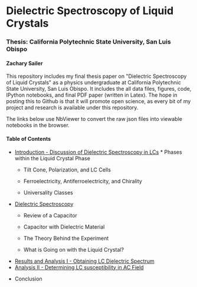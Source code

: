 # Dielectric Spectroscopy of Liquid Crystals #
### Thesis: California Polytechnic State University, San Luis Obispo ###
#### Zachary Sailer ####

This repository includes my final thesis paper on "Dielectric Spectroscopy of Liquid Crystals" as a physics undergraduate at California Polytechnic State University, San Luis Obispo.
It includes the all data files, figures, code, IPython notebooks, and final PDF paper (written in Latex). 
The hope in posting this to Github is that it will promote open science, as every bit of my project and research is available under this repository.

The links below use NbViewer to convert the raw json files into viewable notebooks in the browser.

#### Table of Contents ####

* <a href="http://nbviewer.ipython.org/urls/raw.github.com/Zsailer/calpolythesis/master/notebooks/Introduction%2520-%2520Discussion%2520of%2520Dielectric%2520Spectroscopy%2520in%2520LCs.ipynb">
	Introduction - Discussion of Dielectric Spectroscopy in LCs</a>
	* Phases within the Liquid Crystal Phase
	
	* Tilt Cone, Polarization, and LC Cells
	
	* Ferroelectricity, Antiferroelectricity, and Chirality
	
	* Universality Classes

* <a href = "http://nbviewer.ipython.org/urls/raw.github.com/Zsailer/calpolythesis/master/notebooks/Experimental%2520Design%2520-%2520Theory%2520Behind%2520Dielectric%2520Spectroscopy.ipynb ">
	Dielectric Spectroscopy</a>

	* Review of a Capacitor
	
	* Capacitor with Dielectric Material
	
	* The Theory Behind the Experiment
	
	* What is Going on with the Liquid Crystal?
	
* <a href="http://nbviewer.ipython.org/urls/raw.github.com/Zsailer/calpolythesis/master/notebooks/Results%2520and%2520Analysis%2520I%2520-%2520Obtaining%2520LC%2520Dielectric%2520Spectrum.ipynb">
	Results and Analysis I - Obtaining LC Dielectric Spectrum</a>

* <a href="http://nbviewer.ipython.org/urls/raw.github.com/Zsailer/calpolythesis/master/notebooks/Analysis%2520II%2520-%2520Determining%2520LC%2520susceptibility%2520in%2520AC%2520Field.ipynb">
	Analysis II - Determining LC susceptibility in AC Field</a>

* Conclusion